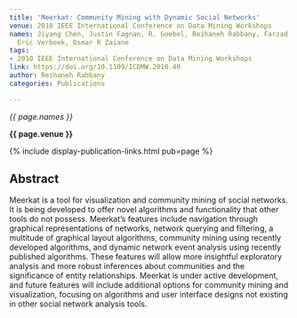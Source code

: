 ```yaml
---
title: 'Meerkat: Community Mining with Dynamic Social Networks'
venue: 2010 IEEE International Conference on Data Mining Workshops
names: Jiyang Chen, Justin Fagnan, R. Goebel, Reihaneh Rabbany, Farzad Sangi, M. Takaffoli,
  Eric Verbeek, Osmar R Zaiane
tags:
- 2010 IEEE International Conference on Data Mining Workshops
link: https://doi.org/10.1109/ICDMW.2010.40
author: Reihaneh Rabbany
categories: Publications

---
```


*{{ page.names }}*

**{{ page.venue }}**

{% include display-publication-links.html pub=page %}

## Abstract

Meerkat is a tool for visualization and community mining of social networks. It is being developed to offer novel algorithms and functionality that other tools do not possess. Meerkat’s features include navigation through graphical representations of networks, network querying and filtering, a multitude of graphical layout algorithms, community mining using recently developed algorithms, and dynamic network event analysis using recently published algorithms. These features will allow more insightful exploratory analysis and more robust inferences about communities and the significance of entity relationships. Meerkat is under active development, and future features will include additional options for community mining and visualization, focusing on algorithms and user interface designs not existing in other social network analysis tools.